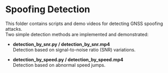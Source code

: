 # Spoofing Detection  

This folder contains scripts and demo videos for detecting GNSS spoofing attacks.  
Two simple detection methods are implemented and demonstrated:  

- **detection_by_snr.py / detection_by_snr.mp4**  
  Detection based on signal-to-noise ratio (SNR) variations.  

- **detection_by_speed.py / detection_by_speed.mp4**  
  Detection based on abnormal speed jumps.  


